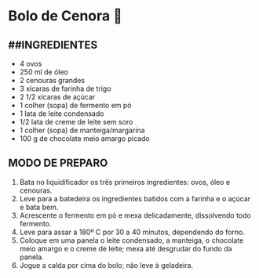 # Bolo de Cenora :birthday:

## ##INGREDIENTES

- 4 ovos
- 250 ml de óleo
- 2 cenouras grandes
- 3 xícaras de farinha de trigo
- 2 1/2 xícaras de açúcar
- 1 colher (sopa) de fermento em pó
- 1 lata de leite condensado
- 1/2 lata de creme de leite sem soro
- 1 colher (sopa) de manteiga/margarina
- 100 g de chocolate meio amargo picado



## MODO DE PREPARO

1. Bata no liquidificador os três primeiros ingredientes: ovos, óleo e cenouras.
2. Leve para a batedeira os ingredientes batidos com a farinha e o açúcar e bata bem.
3. Acrescente o fermento em pó e mexa delicadamente, dissolvendo todo fermento.
4. Leve para assar a 180º C por 30 a 40 minutos, dependendo do forno.
5. Coloque em uma panela o leite condensado, a manteiga, o chocolate meio amargo e o creme de leite; mexa até desgrudar do fundo da panela.
6. Jogue a calda por cima do bolo; não leve à geladeira.